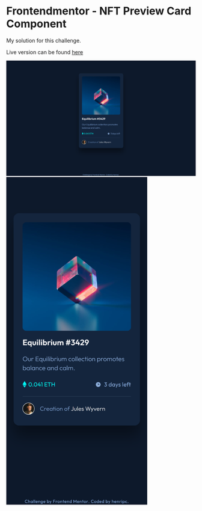 # Frontendmentor - NFT Preview Card Component

My solution for this challenge.

Live version can be found [here](https://henripc.github.io/frontendmentor-challenges/nft-preview-card-component/index.html)

<img src="./img/desktop-preview.png" width="1440">
<img src="./img/mobile-preview.png" width="375">
